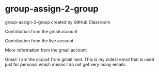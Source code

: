 # group-assign-2-group
group-assign-2-group created by GitHub Classroom

Contribution from the gmail account

Contribution from the live account

More information from the gmail account

Gmail: I am the cculp4 from gmail land. This is my oldest email that is used just for personal which means I do not get very many emails.

